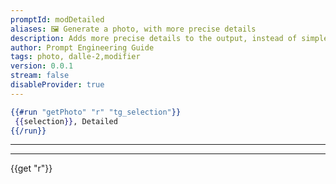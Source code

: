 ```yaml
---
promptId: modDetailed
aliases: 🖼️ Generate a photo, with more precise details
description: Adds more precise details to the output, instead of simple art, but can also make the art overwhelming/over the top in small details.
author: Prompt Engineering Guide
tags: photo, dalle-2,modifier
version: 0.0.1
stream: false
disableProvider: true
---
```

```handlebars
{{#run "getPhoto" "r" "tg_selection"}}
 {{selection}}, Detailed
{{/run}}
```
***
***
{{get "r"}}